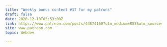 ```yaml
---
title: "Weekly bonus content #17 for my patrons"
draft: false
date: 2020-12-10T05:53:00Z
link: https://www.patreon.com/posts/44874160?utm_medium=RSS&utm_source=hune
site: www.patreon.com
topic: Webdev  

---
```

